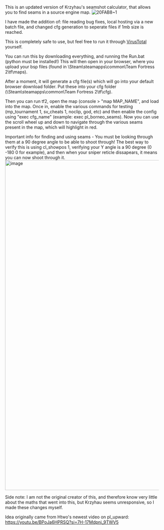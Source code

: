 This is an updated version of Krzyhau's seamshot calculator, that allows you to find seams in a source engine map.
![20FAB8~1](https://github.com/user-attachments/assets/36a02412-a98c-4239-a808-48ec04398b40)


I have made the addition of:
file reading bug fixes, local hosting via a new batch file, and changed cfg generation to seperate files if 1mb size is reached. 

This is completely safe to use, but feel free to run it through [VirusTotal](https://www.virustotal.com/gui/home/upload) yourself.

You can run this by downloading everything, and running the Run.bat (python must be installed!)
This will then open in your browser, where you upload your bsp files (found in \Steam\steamapps\common\Team Fortress 2\tf\maps). 


After a moment, it will generate a cfg file(s) which will go into your default browser download folder. 
Put these into your cfg folder (\Steam\steamapps\common\Team Fortress 2\tf\cfg).

Then you can run tf2, open the map (console > "map MAP_NAME", and load into the map. Once in, enable the various commands for testing (mp_tournament 1, sv_cheats 1, noclip, god, etc) and then enable the config using "exec cfg_name" (example: exec pl_borneo_seams).
Now you can use the scroll wheel up and down to navigate through the various seams present in the map, which will highlight in red. 

Important info for finding and using seams - You must be looking through them at a 90 degree angle to be able to shoot through! The best way to verify this is using cl_showpos 1, verifying your Y angle is a 90 degree (0 -180 0 for example), and then when your sniper reticle dissapears, it means you can now shoot through it. <img width="1914" height="1079" alt="image" src="https://github.com/user-attachments/assets/9b692ac2-656e-42f7-930e-5b6a12c9b930" />

Side note: I am not the original creator of this, and therefore know very little about the maths that went into this, but Krzyhau seems unresponsive, so I made these changes myself. 

Idea originally came from Htwo's newest video on pl_upward: https://youtu.be/BPoJa6HPRSQ?si=7H-17Mdpnj_9TWV5

